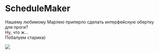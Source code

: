 # ScheduleMaker
Нашему любимому Марлею приперло сделать интерфейсную обертку для проги?\
Ну, что ж...\
Побалуем старика)

<img src=https://github.com/light-in-the-dark/ScheudleMaker/blob/master/interface.jpg>

